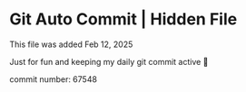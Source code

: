 # Git Auto Commit | Hidden File

This file was added Feb 12, 2025

Just for fun and keeping my daily git commit active 🤪

commit number: 67548
